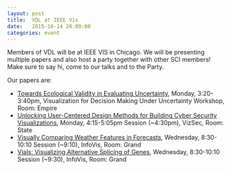 ```yaml
---
layout: post
title:  VDL at IEEE Vis
date:   2015-10-14 20:00:00
categories: event
---
```

Members of VDL will be at IEEE VIS in Chicago. We will be presenting multiple papers and also host a party together with other SCI members! Make sure to say hi, come to our talks and to the Party.

Our papers are: 

 * [Towards Ecological Validity in Evaluating Uncertainty](publications/2015_vdmu_ecological-validity/), Monday, 3:20-3:40pm, Visualization for Decision Making Under Uncertainty Workshop, Room: Empire
 * [Unlocking User-Centered Design Methods for Building Cyber Security Visualizations](publications/2015_vizsec_design-methods/), Monday, 4:15-5:05pm Session (~4:30pm), VizSec, Room: State
 * [Visually Comparing Weather Features in Forecasts](publications/2015_infovis_weaver/), Wednesday, 8:30-10:10 Session (~9:10), InfoVis, Room: Grand
 * [Vials: Visualizing Alternative Splicing of Genes](publications/2015_infovis_vials/), Wednesday, 8:30-10:10 Session (~9:30), InfoVis, Room: Grand
